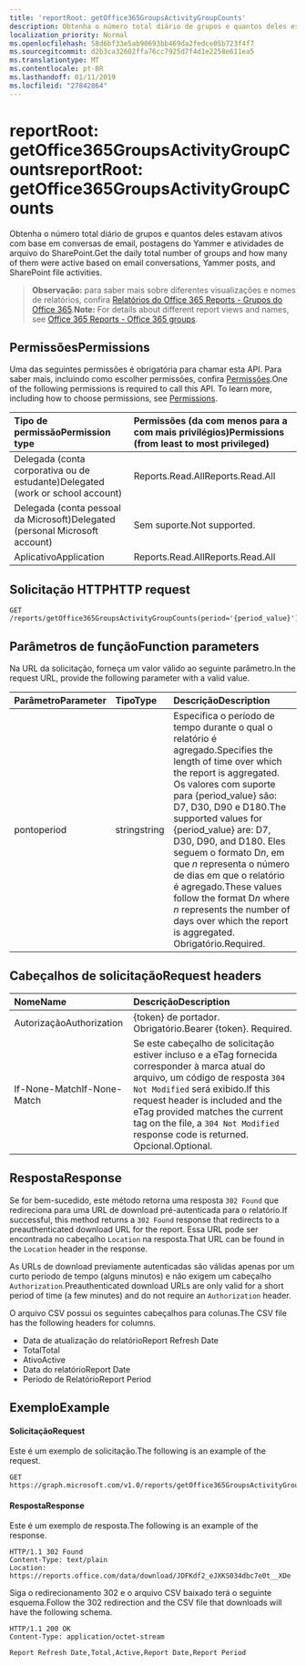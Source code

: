 ```yaml
---
title: 'reportRoot: getOffice365GroupsActivityGroupCounts'
description: Obtenha o número total diário de grupos e quantos deles estavam ativos com base em conversas de email, postagens do Yammer e atividades de arquivo do SharePoint.
localization_priority: Normal
ms.openlocfilehash: 58d6bf33e5ab90693bb469da2fedce05b723f4f7
ms.sourcegitcommit: d2b3ca32602ffa76cc7925d7f4d1e2258e611ea5
ms.translationtype: MT
ms.contentlocale: pt-BR
ms.lasthandoff: 01/11/2019
ms.locfileid: "27842864"
---
```

# <a name="reportroot-getoffice365groupsactivitygroupcounts"></a><span data-ttu-id="f6fa2-103">reportRoot: getOffice365GroupsActivityGroupCounts</span><span class="sxs-lookup"><span data-stu-id="f6fa2-103">reportRoot: getOffice365GroupsActivityGroupCounts</span></span>

<span data-ttu-id="f6fa2-104">Obtenha o número total diário de grupos e quantos deles estavam ativos com base em conversas de email, postagens do Yammer e atividades de arquivo do SharePoint.</span><span class="sxs-lookup"><span data-stu-id="f6fa2-104">Get the daily total number of groups and how many of them were active based on email conversations, Yammer posts, and SharePoint file activities.</span></span>

> <span data-ttu-id="f6fa2-105">**Observação:** para saber mais sobre diferentes visualizações e nomes de relatórios, confira [Relatórios do Office 365 Reports - Grupos do Office 365](https://support.office.com/client/Office-365-groups-a27f1a99-3557-4f85-9560-a28e3d822a40).</span><span class="sxs-lookup"><span data-stu-id="f6fa2-105">**Note:** For details about different report views and names, see [Office 365 Reports - Office 365 groups](https://support.office.com/client/Office-365-groups-a27f1a99-3557-4f85-9560-a28e3d822a40).</span></span>

## <a name="permissions"></a><span data-ttu-id="f6fa2-106">Permissões</span><span class="sxs-lookup"><span data-stu-id="f6fa2-106">Permissions</span></span>

<span data-ttu-id="f6fa2-p101">Uma das seguintes permissões é obrigatória para chamar esta API. Para saber mais, incluindo como escolher permissões, confira [Permissões](/graph/permissions-reference).</span><span class="sxs-lookup"><span data-stu-id="f6fa2-p101">One of the following permissions is required to call this API. To learn more, including how to choose permissions, see [Permissions](/graph/permissions-reference).</span></span>

| <span data-ttu-id="f6fa2-109">Tipo de permissão</span><span class="sxs-lookup"><span data-stu-id="f6fa2-109">Permission type</span></span>                        | <span data-ttu-id="f6fa2-110">Permissões (da com menos para a com mais privilégios)</span><span class="sxs-lookup"><span data-stu-id="f6fa2-110">Permissions (from least to most privileged)</span></span> |
| :------------------------------------- | :--------------------------------------- |
| <span data-ttu-id="f6fa2-111">Delegada (conta corporativa ou de estudante)</span><span class="sxs-lookup"><span data-stu-id="f6fa2-111">Delegated (work or school account)</span></span>     | <span data-ttu-id="f6fa2-112">Reports.Read.All</span><span class="sxs-lookup"><span data-stu-id="f6fa2-112">Reports.Read.All</span></span>                         |
| <span data-ttu-id="f6fa2-113">Delegada (conta pessoal da Microsoft)</span><span class="sxs-lookup"><span data-stu-id="f6fa2-113">Delegated (personal Microsoft account)</span></span> | <span data-ttu-id="f6fa2-114">Sem suporte.</span><span class="sxs-lookup"><span data-stu-id="f6fa2-114">Not supported.</span></span>                           |
| <span data-ttu-id="f6fa2-115">Aplicativo</span><span class="sxs-lookup"><span data-stu-id="f6fa2-115">Application</span></span>                            | <span data-ttu-id="f6fa2-116">Reports.Read.All</span><span class="sxs-lookup"><span data-stu-id="f6fa2-116">Reports.Read.All</span></span>                         |

## <a name="http-request"></a><span data-ttu-id="f6fa2-117">Solicitação HTTP</span><span class="sxs-lookup"><span data-stu-id="f6fa2-117">HTTP request</span></span>

<!-- { "blockType": "ignored" } --> 

```http
GET /reports/getOffice365GroupsActivityGroupCounts(period='{period_value}')
```

## <a name="function-parameters"></a><span data-ttu-id="f6fa2-118">Parâmetros de função</span><span class="sxs-lookup"><span data-stu-id="f6fa2-118">Function parameters</span></span>

<span data-ttu-id="f6fa2-119">Na URL da solicitação, forneça um valor válido ao seguinte parâmetro.</span><span class="sxs-lookup"><span data-stu-id="f6fa2-119">In the request URL, provide the following parameter with a valid value.</span></span>

| <span data-ttu-id="f6fa2-120">Parâmetro</span><span class="sxs-lookup"><span data-stu-id="f6fa2-120">Parameter</span></span> | <span data-ttu-id="f6fa2-121">Tipo</span><span class="sxs-lookup"><span data-stu-id="f6fa2-121">Type</span></span>   | <span data-ttu-id="f6fa2-122">Descrição</span><span class="sxs-lookup"><span data-stu-id="f6fa2-122">Description</span></span>                              |
| :-------- | :----- | :--------------------------------------- |
| <span data-ttu-id="f6fa2-123">ponto</span><span class="sxs-lookup"><span data-stu-id="f6fa2-123">period</span></span>    | <span data-ttu-id="f6fa2-124">string</span><span class="sxs-lookup"><span data-stu-id="f6fa2-124">string</span></span> | <span data-ttu-id="f6fa2-125">Especifica o período de tempo durante o qual o relatório é agregado.</span><span class="sxs-lookup"><span data-stu-id="f6fa2-125">Specifies the length of time over which the report is aggregated.</span></span> <span data-ttu-id="f6fa2-126">Os valores com suporte para {period_value} são: D7, D30, D90 e D180.</span><span class="sxs-lookup"><span data-stu-id="f6fa2-126">The supported values for {period_value} are: D7, D30, D90, and D180.</span></span> <span data-ttu-id="f6fa2-127">Eles seguem o formato D*n*, em que *n* representa o número de dias em que o relatório é agregado.</span><span class="sxs-lookup"><span data-stu-id="f6fa2-127">These values follow the format D*n* where *n* represents the number of days over which the report is aggregated.</span></span> <span data-ttu-id="f6fa2-128">Obrigatório.</span><span class="sxs-lookup"><span data-stu-id="f6fa2-128">Required.</span></span> |

## <a name="request-headers"></a><span data-ttu-id="f6fa2-129">Cabeçalhos de solicitação</span><span class="sxs-lookup"><span data-stu-id="f6fa2-129">Request headers</span></span>

| <span data-ttu-id="f6fa2-130">Nome</span><span class="sxs-lookup"><span data-stu-id="f6fa2-130">Name</span></span>          | <span data-ttu-id="f6fa2-131">Descrição</span><span class="sxs-lookup"><span data-stu-id="f6fa2-131">Description</span></span>                              |
| :------------ | :--------------------------------------- |
| <span data-ttu-id="f6fa2-132">Autorização</span><span class="sxs-lookup"><span data-stu-id="f6fa2-132">Authorization</span></span> | <span data-ttu-id="f6fa2-p103">{token} de portador. Obrigatório.</span><span class="sxs-lookup"><span data-stu-id="f6fa2-p103">Bearer {token}. Required.</span></span>                |
| <span data-ttu-id="f6fa2-135">If-None-Match</span><span class="sxs-lookup"><span data-stu-id="f6fa2-135">If-None-Match</span></span> | <span data-ttu-id="f6fa2-136">Se este cabeçalho de solicitação estiver incluso e a eTag fornecida corresponder à marca atual do arquivo, um código de resposta `304 Not Modified` será exibido.</span><span class="sxs-lookup"><span data-stu-id="f6fa2-136">If this request header is included and the eTag provided matches the current tag on the file, a `304 Not Modified` response code is returned.</span></span> <span data-ttu-id="f6fa2-137">Opcional.</span><span class="sxs-lookup"><span data-stu-id="f6fa2-137">Optional.</span></span> |

## <a name="response"></a><span data-ttu-id="f6fa2-138">Resposta</span><span class="sxs-lookup"><span data-stu-id="f6fa2-138">Response</span></span>

<span data-ttu-id="f6fa2-139">Se for bem-sucedido, este método retorna uma resposta `302 Found` que redireciona para uma URL de download pré-autenticada para o relatório.</span><span class="sxs-lookup"><span data-stu-id="f6fa2-139">If successful, this method returns a `302 Found` response that redirects to a preauthenticated download URL for the report.</span></span> <span data-ttu-id="f6fa2-140">Essa URL pode ser encontrada no cabeçalho `Location` na resposta.</span><span class="sxs-lookup"><span data-stu-id="f6fa2-140">That URL can be found in the `Location` header in the response.</span></span>

<span data-ttu-id="f6fa2-141">As URLs de download previamente autenticadas são válidas apenas por um curto período de tempo (alguns minutos) e não exigem um cabeçalho `Authorization`.</span><span class="sxs-lookup"><span data-stu-id="f6fa2-141">Preauthenticated download URLs are only valid for a short period of time (a few minutes) and do not require an `Authorization` header.</span></span>

<span data-ttu-id="f6fa2-142">O arquivo CSV possui os seguintes cabeçalhos para colunas.</span><span class="sxs-lookup"><span data-stu-id="f6fa2-142">The CSV file has the following headers for columns.</span></span>

- <span data-ttu-id="f6fa2-143">Data de atualização do relatório</span><span class="sxs-lookup"><span data-stu-id="f6fa2-143">Report Refresh Date</span></span>
- <span data-ttu-id="f6fa2-144">Total</span><span class="sxs-lookup"><span data-stu-id="f6fa2-144">Total</span></span>
- <span data-ttu-id="f6fa2-145">Ativo</span><span class="sxs-lookup"><span data-stu-id="f6fa2-145">Active</span></span>
- <span data-ttu-id="f6fa2-146">Data do relatório</span><span class="sxs-lookup"><span data-stu-id="f6fa2-146">Report Date</span></span>
- <span data-ttu-id="f6fa2-147">Período de Relatório</span><span class="sxs-lookup"><span data-stu-id="f6fa2-147">Report Period</span></span>

## <a name="example"></a><span data-ttu-id="f6fa2-148">Exemplo</span><span class="sxs-lookup"><span data-stu-id="f6fa2-148">Example</span></span>

#### <a name="request"></a><span data-ttu-id="f6fa2-149">Solicitação</span><span class="sxs-lookup"><span data-stu-id="f6fa2-149">Request</span></span>

<span data-ttu-id="f6fa2-150">Este é um exemplo de solicitação.</span><span class="sxs-lookup"><span data-stu-id="f6fa2-150">The following is an example of the request.</span></span>

<!--{
  "blockType": "request",
  "isComposable": true,
  "name": "reportroot_getoffice365groupsactivitygroupcounts"
}-->

```http
GET https://graph.microsoft.com/v1.0/reports/getOffice365GroupsActivityGroupCounts(period='D7')
```

#### <a name="response"></a><span data-ttu-id="f6fa2-151">Resposta</span><span class="sxs-lookup"><span data-stu-id="f6fa2-151">Response</span></span>

<span data-ttu-id="f6fa2-152">Este é um exemplo de resposta.</span><span class="sxs-lookup"><span data-stu-id="f6fa2-152">The following is an example of the response.</span></span>

<!-- {
  "blockType": "response",
  "truncated": true,
  "@odata.type": "microsoft.graph.report"
} -->

```http
HTTP/1.1 302 Found
Content-Type: text/plain
Location: https://reports.office.com/data/download/JDFKdf2_eJXKS034dbc7e0t__XDe
```

<span data-ttu-id="f6fa2-153">Siga o redirecionamento 302 e o arquivo CSV baixado terá o seguinte esquema.</span><span class="sxs-lookup"><span data-stu-id="f6fa2-153">Follow the 302 redirection and the CSV file that downloads will have the following schema.</span></span>

<!-- { "blockType": "ignored" } --> 

```http
HTTP/1.1 200 OK
Content-Type: application/octet-stream

Report Refresh Date,Total,Active,Report Date,Report Period
```
